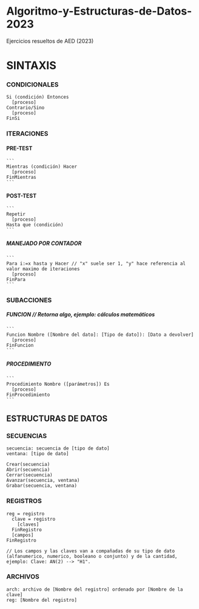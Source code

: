 # Algoritmo-y-Estructuras-de-Datos-2023
Ejercicios resueltos de AED (2023)

# SINTAXIS

  ### CONDICIONALES
  ```
  Si (condición) Entonces
    [proceso]
  Contrario/Sino
    [proceso]
  FinSi
  ```
  
  ### ITERACIONES
  #### PRE-TEST
    ```
    Mientras (condición) Hacer
      [proceso]
    FinMientras
    ```
  #### POST-TEST
    ```
    Repetir
      [proceso]
    Hasta que (condición)
    ```
  ##### MANEJADO POR CONTADOR
    ```
    Para i:=x hasta y Hacer // "x" suele ser 1, "y" hace referencia al valor maximo de iteraciones
      [proceso]
    FinPara
    ```
  
  ### SUBACCIONES
  ##### FUNCION // Retorna algo, ejemplo: cálculos matemáticos
    ```
    Funcion Nombre ([Nombre del dato]: [Tipo de dato]): [Dato a devolver]
      [proceso]
    FinFuncion
    ```
  ##### PROCEDIMIENTO
    ```
    Procedimiento Nombre ([parámetros]) Es
      [proceso]
    FinProcedimiento
    ```
  
## ESTRUCTURAS DE DATOS

  ### SECUENCIAS
  ```
  secuencia: secuencia de [tipo de dato]
  ventana: [tipo de dato]

  Crear(secuencia)
  Abrir(secuencia)
  Cerrar(secuencia)
  Avanzar(secuencia, ventana)
  Grabar(secuencia, ventana)
  ```

  ### REGISTROS
  ```
  reg = registro
    clave = registro
      [claves]
    FinRegistro
    [campos]
  FinRegistro

  // Los campos y las claves van a compañadas de su tipo de dato (alfanumerico, numerico, booleano o conjunto) y de la cantidad, ejemplo: Clave: AN(2) --> "H1".
  ```
  ### ARCHIVOS 
  ```
  arch: archivo de [Nombre del registro] ordenado por [Nombre de la clave]
  reg: [Nombre del registro]
  ```
